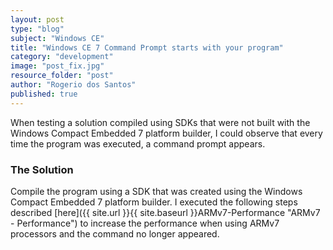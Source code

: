 ```yaml
---
layout: post
type: "blog"
subject: "Windows CE"
title: "Windows CE 7 Command Prompt starts with your program"
category: "development"
image: "post_fix.jpg"
resource_folder: "post"
author: "Rogerio dos Santos"
published: true
---
```


When testing a solution compiled using SDKs that were not built with the Windows Compact Embedded 7 platform builder, I could observe that every time the program was executed, a command prompt appears.

### The Solution

Compile the program using a SDK that was created using the Windows Compact Embedded 7 platform builder. I executed the following steps described [here]({{ site.url }}{{ site.baseurl }}ARMv7-Performance "ARMv7 - Performance") to increase the performance when using ARMv7 processors and the command no longer appeared.

